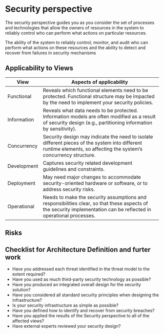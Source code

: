 # Security perspective 

The security perspective guides you as you consider the set of processes and technologies that allow the owners of resources in the system to reliably control who can perform what actions on particular resources.

The ability of the system to reliably control, monitor, and audit who can perform what actions on these resources and the ability to detect and recover from failures in security mechanisms

## Applicability to Views  
|  View | Aspects of applicability |
|------|---------|
| Functional | Reveals which functional elements need to be protected. Functional structure may be impacted by the need to implement your security policies. |
| Information | Reveals what data needs to be protected. Information models are often modified as a result of security design (e.g., partitioning information by sensitivity). |
| Concurrency | Security design may indicate the need to isolate different pieces of the system into different runtime elements, so affecting the system’s concurrency structure. |
| Development | Captures security related development guidelines and constraints. |
| Deployment | May need major changes to accommodate security-oriented hardware or software, or to address security risks. |
| Operational | Needs to make the security assumptions and responsibilities clear, so that these aspects of the security implementation can be reflected in operational processes. |

## Risks 



## Checklist for Architecture Definition and furter work 
- Have you addressed each threat identified in the threat model to the extent required?
- Have you used as much third-party security technology as possible?
- Have you produced an integrated overall design for the security solution?
- Have you considered all standard security principles when designing the infrastructure?
- Is your security infrastructure as simple as possible?
- Have you defined how to identify and recover from security breaches?
- Have you applied the results of the Security perspective to all of the affected views?
- Have external experts reviewed your security design?
